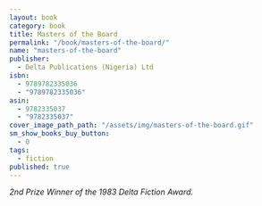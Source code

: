 ```yaml
---
layout: book
category: book
title: Masters of the Board
permalink: "/book/masters-of-the-board/"
name: "masters-of-the-board"
publisher:
  - Delta Publications (Nigeria) Ltd
isbn:
  - 9789782335036
  - "9789782335036"
asin:
  - 9782335037
  - "9782335037"
cover_image_path_path: "/assets/img/masters-of-the-board.gif"
sm_show_books_buy_button:
  - 0
tags:
  - fiction
published: true
---
```


*2nd Prize Winner of the 1983 Delta Fiction Award.*

